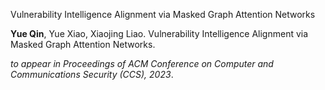 <!-- ---
title: "Vulnerability Intelligence Alignment via Masked Graph Attention Networks"
collection: publications
permalink: /publication/CCS23-1.pdf
paperurl: 'http://qyue.github.io/files/CCS23-1.pdf'
citation: '**Yue Qin**, Yue Xiao, Xiaojing Liao. Vulnerability Intelligence Alignment via Masked Graph Attention Networks. *to appear in Proceedings of ACM Conference on Computer and Communications Security (CCS), 2023*.'
--- -->

Vulnerability Intelligence Alignment via Masked Graph Attention Networks

**Yue Qin**, Yue Xiao, Xiaojing Liao. Vulnerability Intelligence Alignment via Masked Graph Attention Networks. 

*to appear in Proceedings of ACM Conference on Computer and Communications Security (CCS), 2023*.
